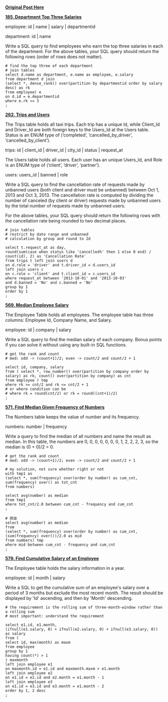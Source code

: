 **[Original Post Here](https://zhuanlan.zhihu.com/p/265354299)** 

**[185. Department Top Three Salaries](https://zhuanlan.zhihu.com/p/252197890)** 

employee: id | name | salary | departmentid

department: id | name

Write a SQL query to find employees who earn the top three salaries in each of the department. For the above tables, your SQL query should return the following rows (order of rows does not matter).

```
# find the top three of each department
# join tables
select d.name as department, e.name as employee, e.salary
from department d join
(select *, dense_rank() over(partition by departmentid order by salary desc) as rk
from employee) e
on d.id = e.departmentid
where e.rk <= 3
;
```

**[262. Trips and Users](https://zhuanlan.zhihu.com/p/252454836)** 

The Trips table holds all taxi trips. Each trip has a unique Id, while Client_Id and Driver_Id are both foreign keys to the Users_Id at the Users table. Status is an ENUM type of (‘completed’, ‘cancelled_by_driver’, ‘cancelled_by_client’).

trips: id | client_id | driver_id | city_id | status | request_at

The Users table holds all users. Each user has an unique Users_Id, and Role is an ENUM type of (‘client’, ‘driver’, ‘partner’).

users: users_id | banned | role

Write a SQL query to find the cancellation rate of requests made by unbanned users (both client and driver must be unbanned) between Oct 1, 2013 and Oct 3, 2013. The cancellation rate is computed by dividing the number of canceled (by client or driver) requests made by unbanned users by the total number of requests made by unbanned users.

For the above tables, your SQL query should return the following rows with the cancellation rate being rounded to two decimal places.

```
# join tables
# restrict by date range and unbanned
# calculation by group and round to 2d

select t.request_at as day,
round(sum(case when status like 'cancelled%' then 1 else 0 end) / count(id), 2) as 'Cancellation Rate' 
from trips t left join users d
on d.role = 'driver' and t.driver_id = d.users_id
left join users c
on c.role = 'client' and t.client_id = c.users_id
where request_at between '2013-10-01' and '2013-10-03'
and d.banned = 'No' and c.banned = 'No'
group by 1
order by 1
;
```

**[569. Median Employee Salary](https://zhuanlan.zhihu.com/p/257081415)** 

The Employee Table holds all employees. The employee table has three columns: Employee Id, Company Name, and Salary.

employee: id | company | salary

Write a SQL query to find the median salary of each company. Bonus points if you can solve it without using any built-in SQL functions.

```
# get the rank and count
# med: odd -> (count+1)/2; even -> count/2 and count/2 + 1

select id, company, salary
from ( select *, row_number() over(partition by company order by salary) as rk, count() over(partition by company) as cnt
from employee ) tmp
where rk >= cnt/2 and rk <= cnt/2 + 1
# or where condition can be
# where rk = round(cnt/2) or rk = round((cnt+1)/2)
;
```


**[571. Find Median Given Frequency of Numbers](https://zhuanlan.zhihu.com/p/257945802)** 

The Numbers table keeps the value of number and its frequency.

numbers: number | frequency

Write a query to find the median of all numbers and name the result as median. In this table, the numbers are 0, 0, 0, 0, 0, 0, 0, 1, 2, 2, 2, 3, so the median is (0 + 0)/2 = 0.

```
# get the rank and count
# med: odd -> (count+1)/2; even -> count/2 and count/2 + 1

# my solution, not sure whether right or not
with tmp1 as
(select *, sum(frequency) over(order by number) as cum_cnt, sum(frequency) over() as tot_cnt
from numbers)

select avg(number) as median
from tmp1
where tot_cnt/2.0 between cum_cnt - frequency and cum_cnt
;

# 网友
select avg(number) as median
from
(select *, sum(frequency) over(order by number) as cum_cnt, (sum(frequency) over())/2.0 as mid
from numbers) tmp
where mid between cum_cnt - frequency and cum_cnt
;
```

**[579. Find Cumulative Salary of an Employee](https://zhuanlan.zhihu.com/p/258684985)** 

The Employee table holds the salary information in a year.

employee: id | month | salary

Write a SQL to get the cumulative sum of an employee's salary over a period of 3 months but exclude the most recent month. The result should be displayed by 'Id' ascending, and then by 'Month' descending.

```
# the requirement is the rolling sum of three-month-window rather than a rolling sum
# most important: understand the requirement

select e1.id, e1.month,
(ifnull(e1.salary, 0) + ifnull(e2.salary, 0) + ifnull(e3.salary, 0)) as salary
from (
select id, max(month) as maxm
from employee
group by 1
having count(*) > 1
) maxmonth
left join employee e1
on maxmonth.id = e1.id and maxmonth.maxm > e1.month
left join employee e2
on e1.id = e2.id and e2.month = e1.month - 1
left join employee e3
on e1.id = e3.id and e3.month = e1.month - 2
order by 1, 2 desc
;
```
